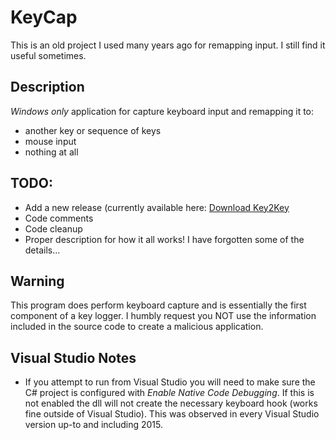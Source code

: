 # KeyCap

This is an old project I used many years ago for remapping input. I still find it useful sometimes.

## Description
*Windows only* application for capture keyboard input and remapping it to:
* another key or sequence of keys
* mouse input
* nothing at all

## TODO:
* Add a new release (currently available here: [Download Key2Key](https://www.nhmk.com/tools.php)
* Code comments
* Code cleanup
* Proper description for how it all works! I have forgotten some of the details...

## Warning
This program does perform keyboard capture and is essentially the first component of a key logger. I humbly request you NOT use the information included in the source code to create a malicious application.

## Visual Studio Notes
* If you attempt to run from Visual Studio you will need to make sure the C# project is configured with *Enable Native Code Debugging*. If this is not enabled the dll will not create the necessary keyboard hook (works fine outside of Visual Studio). This was observed in every Visual Studio version up-to and including 2015.
